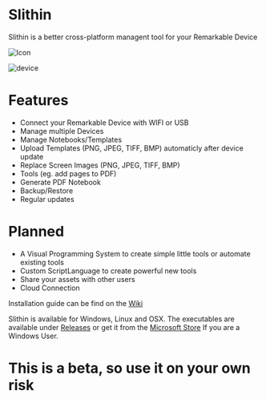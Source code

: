 # Slithin
Slithin is a better cross-platform managent tool for your Remarkable Device

![Icon](https://user-images.githubusercontent.com/4117602/128601982-3c113838-cd28-49e0-999b-ab9cbe024ed1.png)

![device](https://user-images.githubusercontent.com/4117602/150554617-e866cf80-5a7b-4cfd-8efb-8d7acc475c40.png)


# Features
* Connect your Remarkable Device with WIFI or USB
* Manage multiple Devices
* Manage Notebooks/Templates
* Upload Templates (PNG, JPEG, TIFF, BMP) automaticly after device update
* Replace Screen Images (PNG, JPEG, TIFF, BMP)
* Tools (eg. add pages to PDF)
* Generate PDF Notebook
* Backup/Restore
* Regular updates

# Planned
* A Visual Programming System to create simple little tools or automate existing tools
* Custom ScriptLanguage to create powerful new tools
* Share your assets with other users
* Cloud Connection

Installation guide can be find on the [Wiki](https://github.com/furesoft/Slithin/wiki/Installation-Guide)

Slithin is available for Windows, Linux and OSX. The executables are available under [Releases](https://github.com/furesoft/Slithin/releases) or get it from the [Microsoft Store](https://www.microsoft.com/de-de/p/slithin/9pkxtcbn8mq8?cid=storebadge&ocid=badge&rtc=1&activetab=pivot:overviewtab) If you are a Windows User.

# This is a beta, so use it on your own risk
